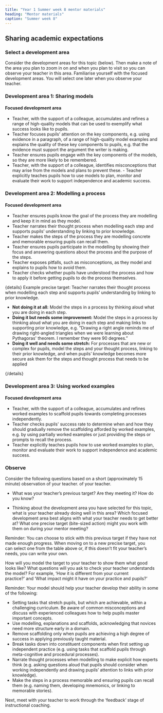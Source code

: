 ```yaml
---
title: "Year 1 Summer week 8 mentor materials"
heading: "Mentor materials"
caption: "Summer week 8"
---
```


## Sharing academic expectations

### Select a development area

Consider the development areas for this topic (below). Then make a note of the area you plan to zoom in on and when you plan to visit so you can observe your teacher in this area. Familiarise yourself with the focused development areas. You will select one later when you observe your teacher.

### Development area 1: Sharing models

#### Focused development area

- Teacher, with the support of a colleague, accumulates and refines a range of high-quality models that can be used to exemplify what success looks like to pupils.
- Teacher focuses pupils' attention on the key components, e.g. using evidence in a paragraph, of a range of high-quality model examples and explains the quality of these key components to pupils, e.g. that the evidence must support the argument the writer is making.
- Teacher ensures pupils engage with the key components of the models, so they are more likely to be remembered.
- Teacher, with the support of a colleague, identifies misconceptions that may arise from the models and plans to prevent these. - Teacher explicitly teaches pupils how to use models to plan, monitor and evaluate their work to support independence and academic success.

### Development area 2: Modelling a process

#### Focused development area

- Teacher ensures pupils know the goal of the process they are modelling and keep it in mind as they model.
- Teacher narrates their thought process when modelling each step and supports pupils’ understanding by linking to prior knowledge.
- Teacher makes the steps of the process they are modelling concrete and memorable ensuring pupils can recall them.
- Teacher ensures pupils participate in the modelling by showing their focus and answering questions about the process and the purpose of the steps.
- Teacher exposes pitfalls, such as misconceptions, as they model and explains to pupils how to avoid them.
- Teacher checks whether pupils have understood the process and how to apply it before getting pupils to do the process themselves.

{details}
Example precise target: Teacher narrates their thought process when modelling each step and supports pupils’ understanding by linking to prior knowledge.

- **Not doing it at all:** Model the steps in a process by thinking aloud what you are doing in each step.
- **Doing it but needs some improvement:** Model the steps in a process by thinking aloud what you are doing in each step and making links to supporting prior knowledge, e.g. ”Drawing a right angle reminds me of drawing right-angled triangles when we were learning about Pythagoras' theorem. I remember they were 90 degrees.”
- **Doing it well and needs some stretch:** For processes that are new or complex for pupils, model the steps and your thought process, linking to their prior knowledge, and when pupils’ knowledge becomes more secure ask them for the steps and thought process that needs to be applied

{/details}

### Development area 3: Using worked examples

#### Focused development area

- Teacher, with the support of a colleague, accumulates and refines worked examples to scaffold pupils towards completing processes independently.
- Teacher checks pupils' success rate to determine when and how they should gradually remove the scaffolding afforded by worked examples, e.g. by using partially worked examples or just providing the steps or prompts to recall the process.
- Teacher explicitly teaches pupils how to use worked examples to plan, monitor and evaluate their work to support independence and academic success.

### Observe

Consider the following questions based on a short (approximately 15 minute) observation of your teacher. of your teacher.

- What was your teacher’s previous target? Are they meeting it? How do you know?

- Thinking about the development area you have selected for this topic, what is your teacher already doing well in this area? Which focused development area best aligns with what your teacher needs to get better at? What one precise target (bite-sized action) might you work with them on during your mentor meeting?

Reminder: You can choose to stick with this previous target if they have not made enough progress. When moving on to a new precise target, you can select one from the table above or, if this doesn’t fit your teacher’s needs, you can write your own.

How will you model the target to your teacher to show them what good looks like? What questions will you ask to check your teacher understands the model? For example, ‘How it is different from your current practice?’ and ‘What impact might it have on your practice and pupils?’

Reminder: Your model should help your teacher develop their ability in some of the following:

- Setting tasks that stretch pupils, but which are achievable, within a challenging curriculum. Be aware of common misconceptions and discuss with experienced colleagues how to help pupils master important concepts.
- Use modelling, explanations and scaffolds, acknowledging that novices need more structure early in a domain.
- Remove scaffolding only when pupils are achieving a high degree of success in applying previously taught material.
- Break tasks down into constituent components when first setting up independent practice (e.g. using tasks that scaffold pupils through meta-cognitive and procedural processes).
- Narrate thought processes when modelling to make explicit how experts think (e.g. asking questions aloud that pupils should consider when working independently and drawing pupils’ attention to links with prior knowledge).
- Make the steps in a process memorable and ensuring pupils can recall them (e.g. naming them, developing mnemonics, or linking to memorable stories).

Next, meet with your teacher to work through the ‘feedback’ stage of instructional coaching.
